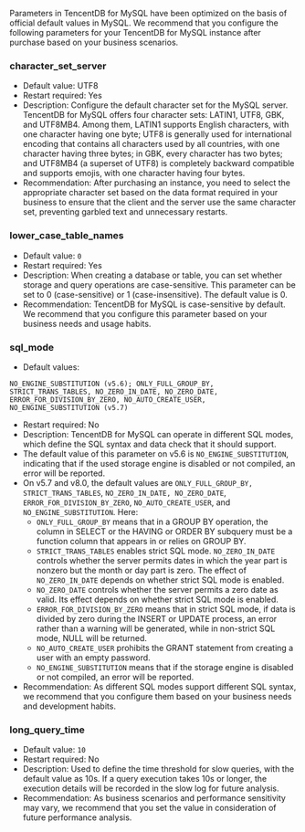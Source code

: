 
Parameters in TencentDB for MySQL have been optimized on the basis of official default values in MySQL. We recommend that you configure the following parameters for your TencentDB for MySQL instance after purchase based on your business scenarios.

### character_set_server
- Default value: UTF8
- Restart required: Yes
- Description: Configure the default character set for the MySQL server. TencentDB for MySQL offers four character sets: LATIN1, UTF8, GBK, and UTF8MB4. Among them, LATIN1 supports English characters, with one character having one byte; UTF8 is generally used for international encoding that contains all characters used by all countries, with one character having three bytes; in GBK, every character has two bytes; and UTF8MB4 (a superset of UTF8) is completely backward compatible and supports emojis, with one character having four bytes.
- Recommendation: After purchasing an instance, you need to select the appropriate character set based on the data format required in your business to ensure that the client and the server use the same character set, preventing garbled text and unnecessary restarts.

### lower_case_table_names
- Default value: `0`
- Restart required: Yes
- Description: When creating a database or table, you can set whether storage and query operations are case-sensitive. This parameter can be set to 0 (case-sensitive) or 1 (case-insensitive). The default value is 0.
- Recommendation: TencentDB for MySQL is case-sensitive by default. We recommend that you configure this parameter based on your business needs and usage habits.

### sql_mode
- Default values:
```
NO_ENGINE_SUBSTITUTION (v5.6); ONLY_FULL_GROUP_BY, STRICT_TRANS_TABLES, NO_ZERO_IN_DATE, NO_ZERO_DATE, ERROR_FOR_DIVISION_BY_ZERO, NO_AUTO_CREATE_USER, NO_ENGINE_SUBSTITUTION (v5.7)
```
- Restart required: No
- Description: TencentDB for MySQL can operate in different SQL modes, which define the SQL syntax and data check that it should support.
 - The default value of this parameter on v5.6 is `NO_ENGINE_SUBSTITUTION`, indicating that if the used storage engine is disabled or not compiled, an error will be reported.
 - On v5.7 and v8.0, the default values are `ONLY_FULL_GROUP_BY, STRICT_TRANS_TABLES`, `NO_ZERO_IN_DATE, NO_ZERO_DATE`, `ERROR_FOR_DIVISION_BY_ZERO`, `NO_AUTO_CREATE_USER`, and `NO_ENGINE_SUBSTITUTION`.
Here:
   - `ONLY_FULL_GROUP_BY` means that in a GROUP BY operation, the column in SELECT or the HAVING or ORDER BY subquery must be a function column that appears in or relies on GROUP BY.
   - `STRICT_TRANS_TABLES` enables strict SQL mode. `NO_ZERO_IN_DATE` controls whether the server permits dates in which the year part is nonzero but the month or day part is zero. The effect of `NO_ZERO_IN_DATE` depends on whether strict SQL mode is enabled.
   - `NO_ZERO_DATE` controls whether the server permits a zero date as valid. Its effect depends on whether strict SQL mode is enabled.
   - `ERROR_FOR_DIVISION_BY_ZERO` means that in strict SQL mode, if data is divided by zero during the INSERT or UPDATE process, an error rather than a warning will be generated, while in non-strict SQL mode, NULL will be returned.
   - `NO_AUTO_CREATE_USER` prohibits the GRANT statement from creating a user with an empty password.
   - `NO_ENGINE_SUBSTITUTION` means that if the storage engine is disabled or not compiled, an error will be reported.
- Recommendation: As different SQL modes support different SQL syntax, we recommend that you configure them based on your business needs and development habits.

### long_query_time
- Default value: `10`
- Restart required: No
- Description: Used to define the time threshold for slow queries, with the default value as 10s. If a query execution takes 10s or longer, the execution details will be recorded in the slow log for future analysis.
- Recommendation: As business scenarios and performance sensitivity may vary, we recommend that you set the value in consideration of future performance analysis.

